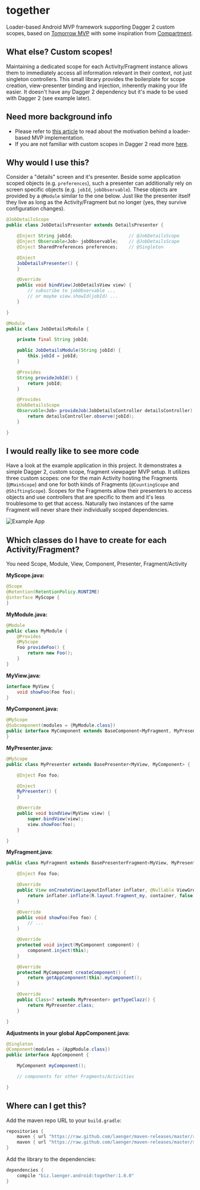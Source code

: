 # together

Loader-based Android MVP framework supporting Dagger 2 custom scopes, based on [Tomorrow MVP][tmvp] with some inspiration from [Compartment][cmprtmnt].

## What else? Custom scopes!
Maintaining a dedicated scope for each Activity/Fragment instance allows them to immediately access all information relevant in their context, not just singleton controllers.
This small library provides the boilerplate for scope creation, view-presenter binding and injection, inherently making your life easier.
It doesn't have any Dagger 2 dependency but it's made to be used with Dagger 2 (see example later).

## Need more background info

* Please refer to [this article][ldrmvp] to read about the motivation behind a loader-based MVP implementation.
* If you are not familiar with custom scopes in Dagger 2 read more [here][dggrscps].

## Why would I use this?

Consider a "details" screen and it's presenter.
Beside some application scoped objects (e.g. `preferences`), such a presenter can additionally rely on screen specific objects (e.g. `jobId`, `jobObservable`).
These objects are provided by a `@Module` similar to the one below.
Just like the presenter itself they live as long as the Activity/Fragment but no longer (yes, they survive configuration changes).

```java
@JobDetailsScope
public class JobDetailsPresenter extends DetailsPresenter {

    @Inject String jobId;                     // @JobDetailsScope
    @Inject Observable<Job> jobObservable;    // @JobDetailsScope
    @Inject SharedPreferences preferences;    // @Singleton

    @Inject
    JobDetailsPresenter() {
    }

    @Override
    public void bindView(JobDetailsView view) {
        // subscribe to jobObservable ...
        // or maybe view.showId(jobId) ...
    }

}
```

```java
@Module
public class JobDetailsModule {

    private final String jobId;

    public JobDetailsModule(String jobId) {
        this.jobId = jobId;
    }

    @Provides
    String provideJobId() {
        return jobId;
    }

    @Provides
    @JobDetailsScope
    Observable<Job> provideJob(JobDetailsController detailsController) {
        return detailsController.observe(jobId);
    }

}
```


## I would really like to see more code
Have a look at the example application in this project. It demonstrates a simple Dagger 2, custom scope, fragment viewpager MVP setup.
It utilizes three custom scopes: one for the main Activity hosting the Fragments (`@MainScope`) and one for both kinds of Fragments (`@CountingScope` and `@ShiftingScope`).
Scopes for the Fragments allow their presenters to access objects and use controllers that are specific to them and it's less troublesome to get that access.
Naturally two instances of the same Fragment will never share their individually scoped dependencies.

![Example App](assets/viewpager.gif)

## Which classes do I have to create for each Activity/Fragment?

You need Scope, Module, View, Component, Presenter, Fragment/Activity

**MyScope.java:**
```java
@Scope
@Retention(RetentionPolicy.RUNTIME)
@interface MyScope {
}
```

**MyModule.java:**
```java
@Module
public class MyModule {
    @Provides
    @MyScope
    Foo provideFoo() {
        return new Foo();
    }
}
```

**MyView.java:**
```java
interface MyView {
    void showFoo(Foo foo);
}
```

**MyComponent.java:**
```java
@MyScope
@Subcomponent(modules = {MyModule.class})
public interface MyComponent extends BaseComponent<MyFragment, MyPresenter> {
}
```

**MyPresenter.java:**
```java
@MyScope
public class MyPresenter extends BasePresenter<MyView, MyComponent> {

    @Inject Foo foo;

    @Inject
    MyPresenter() {
    }

    @Override
    public void bindView(MyView view) {
        super.bindView(view);
        view.showFoo(foo);
    }

}
```

**MyFragment.java:**
```java
public class MyFragment extends BasePresenterFragment<MyView, MyPresenter, MyComponent> implements MyView {

    @Inject Foo foo;

    @Override
    public View onCreateView(LayoutInflater inflater, @Nullable ViewGroup container, @Nullable Bundle savedInstanceState) {
        return inflater.inflate(R.layout.fragment_my, container, false);
    }

    @Override
    public void showFoo(Foo foo) {
        // ...
    }

    @Override
    protected void inject(MyComponent component) {
        component.inject(this);
    }

    @Override
    protected MyComponent createComponent() {
        return getAppComponent(this).myComponent();
    }

    @Override
    public Class<? extends MyPresenter> getTypeClazz() {
        return MyPresenter.class;
    }

}
```

**Adjustments in your global AppComponent.java:**
```java
@Singleton
@Component(modules = {AppModule.class})
public interface AppComponent {

    MyComponent myComponent();

    // components for other Fragments/Activities

}
```


## Where can I get this?

Add the maven repo URL to your `build.gradle`:

```groovy
repositories {
    maven { url "https://raw.github.com/laenger/maven-releases/master/releases" }
    maven { url "https://raw.github.com/laenger/maven-releases/master/snapshots" }
}
```

Add the library to the dependencies:

```groovy
dependencies {
    compile "biz.laenger.android:together:1.0.0"
}
```

[tmvp]: <https://github.com/michal-luszczuk/tomorrow-mvp>
[cmprtmnt]: <https://github.com/grandstaish/compartment>
[ldrmvp]: <http://blog.propaneapps.com/android/mvp-for-android>
[dggrscps]: <http://frogermcs.github.io/dependency-injection-with-dagger-2-custom-scopes>

